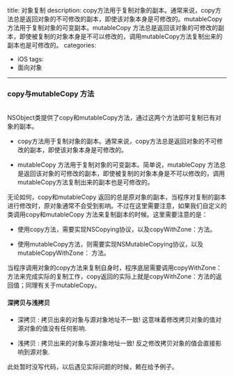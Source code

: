 title: 对象复制
description: copy方法用于复制对象的副本。通常来说，copy方法总是返回对象的不可修改的副本，即使该对象本身是可修改的。mutableCopy 方法用于复制对象的可变副本。mutableCopy 方法总是返回该对象的可修改的副本，即使被复制的对象本身是不可以修改的，调用mutableCopy方法复制出来的副本也是可修改的。
categories:
- iOS
tags:
- 面向对象

---

### copy与mutableCopy 方法

<br>
NSObject类提供了copy和mutableCopy方法，通过这两个方法即可复制已有对象的副本。

- copy方法用于复制对象的副本。通常来说，copy方法总是返回对象的不可修改的副本，即使该对象本身是可修改的。

- mutableCopy 方法用于复制对象的可变副本。简单说，mutableCopy 方法总是返回该对象的可修改的副本，即使被复制的对象本身是不可以修改的，调用mutableCopy方法复制出来的副本也是可修改的。

无论如何，copy和mutableCopy 返回的总是原对象的副本，当程序对复制的副本进行修改时，原对象通常不会受到影响。不过在这里需要注意，如果我们自定义的类调用copy和mutableCopy 方法来复制副本的时候。这里需要注意的是：

- 使用copy方法，需要实现NSCopying协议，以及copyWithZone：方法。

- 使用mutableCopy方法，则需要实现NSMutableCopying协议，以及mutableCopyWithZone： 方法。

当程序调用对象的copy方法来复制自身时，程序底层需要调用copyWithZone：方法来完成实际的复制工作，copy返回的实际上就是copyWithZone：方法的返回值；同理有关于mutableCopy。

#### 深拷贝与浅拷贝

- 深拷贝 : 拷贝出来的对象与源对象地址不一致! 这意味着修改拷贝对象的值对源对象的值没有任何影响.

- 浅拷贝 : 拷贝出来的对象与源对象地址一致! 反之修改拷贝对象的值会直接影响到源对象.

此处暂时没写代码，以后遇见实际问题的时候，赖在给予例子。